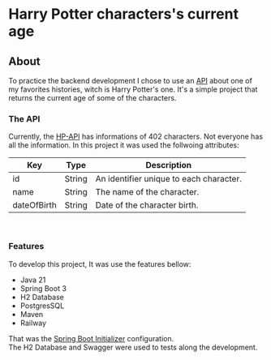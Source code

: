 # Harry Potter characters's current age

## About

To practice the backend development I chose to use an [API](https://hp-api.onrender.com/) about one of my favorites histories, witch is Harry Potter's one.
It's a simple project that returns the current age of some of the characters.

### The API

Currently, the [HP-API](https://hp-api.onrender.com/) has informations of 402 characters. Not everyone has all the information.
In this project it was used the follwoing attributes:

| Key	        | Type	    | Description                       |
|-------------|----------|-----------------------------------|
| id          | 	String	 | An identifier unique to each character. |
| name        | 	String	 | The name of the character.        |
| dateOfBirth | 	String  | 	Date of the character birth.     |

<br>

### Features
To develop this project, It was use the features bellow:<br>
* Java 21<br>
* Spring Boot 3<br>
* H2 Database
* PostgresSQL
* Maven<br>
* Railway<br>

That was the [Spring Boot Initializer](https://start.spring.io/#!type=maven-project&language=java&platformVersion=3.1.4&packaging=jar&jvmVersion=21&groupId=com.prisc&artifactId=hp-characters-age&name=hp-characters-age&description=Java%20RESTful%20API%20to%20practice%20with%20SpringBoot&packageName=com.prisc.hp-characters-age&dependencies=web,postgresql,data-jpa,h2,cloud-feign) configuration.<br>
The H2 Database and Swagger were used to tests along the development.
<br>

